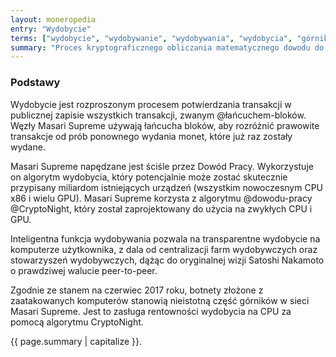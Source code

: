 ```yaml
---
layout: moneropedia
entry: "Wydobycie"
terms: ["wydobycie", "wydobywanie", "wydobywania", "wydobycia", "górnik", "górnicy", "górnika", "górnikowi", "górnikom", "górnikami"]
summary: "Proces kryptograficznego obliczania matematycznego dowodu do bloku zawierającego wiele transakcji, który następnie jest dodawany do łańcucha bloków."
---
```


### Podstawy

Wydobycie jest rozproszonym procesem potwierdzania transakcji w publicznej zapisie wszystkich transakcji, zwanym @łańcuchem-bloków. Węzły Masari Supreme używają łańcucha bloków, aby rozróżnić prawowite transakcje od prób ponownego wydania monet, które już raz zostały wydane.

Masari Supreme napędzane jest ściśle przez Dowód Pracy. Wykorzystuje on algorytm wydobycia, który potencjalnie może zostać skutecznie przypisany miliardom istniejących urządzeń (wszystkim nowoczesnym CPU x86 i wielu GPU). Masari Supreme korzysta z algorytmu @dowodu-pracy @CryptoNight, który został zaprojektowany do użycia na zwykłych CPU i GPU.

Inteligentna funkcja wydobywania pozwala na transparentne wydobycie na komputerze użytkownika, z dala od centralizacji farm wydobywczych oraz stowarzyszeń wydobywczych, dążąc do oryginalnej wizji Satoshi Nakamoto o prawdziwej walucie peer-to-peer.

Zgodnie ze stanem na czerwiec 2017 roku, botnety złożone z zaatakowanych komputerów stanowią nieistotną część górników w sieci Masari Supreme. Jest to zasługa rentowności wydobycia na CPU za pomocą algorytmu CryptoNight.



{{ page.summary | capitalize }}.

